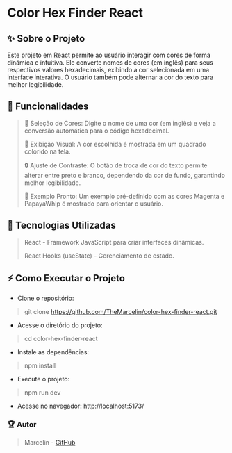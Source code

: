 # Color Hex Finder React

## ✨ Sobre o Projeto

Este projeto em React permite ao usuário interagir com cores de forma dinâmica e intuitiva. Ele converte nomes de cores (em inglês) para seus respectivos valores hexadecimais, exibindo a cor selecionada em uma interface interativa. O usuário também pode alternar a cor do texto para melhor legibilidade.

## 📝 Funcionalidades

>🎨 Seleção de Cores: Digite o nome de uma cor (em inglês) e veja a conversão automática para o código hexadecimal.
>
>🌈 Exibição Visual: A cor escolhida é mostrada em um quadrado colorido na tela.
>
>🔒 Ajuste de Contraste: O botão de troca de cor do texto permite alterar entre preto e branco, dependendo da cor de fundo, garantindo melhor legibilidade.
>
>📝 Exemplo Pronto: Um exemplo pré-definido com as cores Magenta e PapayaWhip é mostrado para orientar o usuário.

## 💪 Tecnologias Utilizadas

>React - Framework JavaScript para criar interfaces dinâmicas.
>
>React Hooks (useState) - Gerenciamento de estado.

## ⚡ Como Executar o Projeto

* Clone o repositório:

>git clone https://github.com/TheMarcelin/color-hex-finder-react.git

* Acesse o diretório do projeto:

>cd color-hex-finder-react

* Instale as dependências:

>npm install

* Execute o projeto:

>npm run dev

* Acesse no navegador: http://localhost:5173/

### 🏆 Autor

>Marcelin - [GitHub](https://github.com/TheMarcelin)
